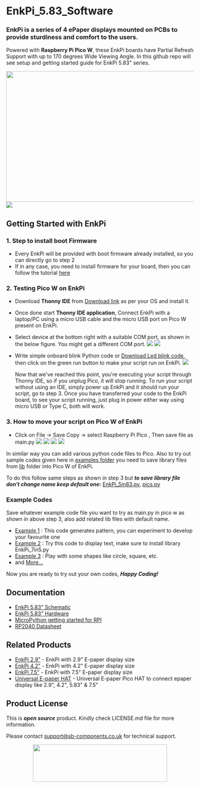 # EnkPi_5.83_Software

### EnkPi is a series of 4 ePaper displays mounted on PCBs to provide sturdiness and comfort to the users.
Powered with **Raspberry Pi Pico W**, these EnkPi boards have Partial Refresh Support with up to 170 degrees Wide Viewing Angle. In this github repo will see setup and getting started guide for EnkPi 5.83" series.

<img src= "https://github.com/sbcshop/EnkPi_5.83_Software/blob/main/images/EnkPi_5_83.jpg " width = "600" height = "350" />
<img src= "https://github.com/sbcshop/EnkPi_5.83_Software/blob/main/images/pinout_5_83.jpg" />

## Getting Started with EnkPi
### 1. Step to install boot Firmware
   - Every EnkPi will be provided with boot firmware already installed, so you can directly go to step 2
   - If in any case, you need to install firmware for your board, then you can follow the tutorial [here](https://github.com/sbcshop/PiCoder-Software/blob/main/README.md#1-how-to-install-boot-firmware-in-picoder-kit)

### 2. Testing Pico W on EnkPi
   - Download **Thonny IDE** from [Download link](https://thonny.org/) as per your OS and install it.
   - Once done start **Thonny IDE application**, Connect EnkPi with a laptop/PC using a micro USB cable and the micro USB port on Pico W present on EnkPi.
   - Select device at the bottom right with a suitable COM port, as shown in the below figure. You might get a different COM port.
      <img src= "https://github.com/sbcshop/EnkPi_2.9_Software/blob/main/images/img1.jpg" />
      <img src= "https://github.com/sbcshop/EnkPi_2.9_Software/blob/main/images/img2.jpg" />
   - Write simple onboard blink Python code or [Download Led blink code](https://github.com/sbcshop/EnkPi_5.83_Software/blob/main/examples/onboard_ledBlink.py), then click on the green run button to make your script run on EnkPi. 
      <img src= "https://github.com/sbcshop/EnkPi_2.9_Software/blob/main/images/img3.jpg" />
     
     Now that we've reached this point, you're executing your script through Thonny IDE, so if you unplug Pico, it will stop running. To run your script without using an IDE, simply power up EnkPi and it should run your script, go to step 3. Once you have transferred your code to the EnkPi board, to see your script running, just plug in power either way using micro USB or Type C, both will work.
    
### 3. How to move your script on Pico W of EnkPi
   - Click on File -> Save Copy -> select Raspberry Pi Pico , Then save file as main.py
      <img src="https://github.com/sbcshop/EnkPi_2.9_Software/blob/main/images/scr1.jpg" />
      <img src="https://github.com/sbcshop/EnkPi_2.9_Software/blob/main/images/scr2.jpg" />
      <img src="https://github.com/sbcshop/EnkPi_2.9_Software/blob/main/images/scr3.jpg" />
      <img src="https://github.com/sbcshop/EnkPi_2.9_Software/blob/main/images/scr4.jpg" />
   
   In similar way you can add various python code files to Pico. Also to try out sample codes given here in [examples folder](https://github.com/sbcshop/EnkPi_5.83_Software/tree/main/examples) you need to save library files from [lib](https://github.com/sbcshop/EnkPi_5.83_Software/tree/main/lib) folder into Pico W of EnkPi.
   
   To do this follow same steps as shown in step 3 but **_to save library file don't change name keep default one:_** [EnkPi_5in83.py](https://github.com/sbcshop/EnkPi_5.83_Software/blob/main/lib/EnkPi_5in83.py), [pics.py](https://github.com/sbcshop/EnkPi_5.83_Software/blob/main/lib/pics.py)

### Example Codes
   Save whatever example code file you want to try as main.py in pico w as shown in above step 3, also add related lib files with default name.
   - [Example 1](https://github.com/sbcshop/EnkPi_5.83_Software/blob/main/examples/display_pattern.py) : This code generates pattern, you can experiment to develop your favourite one
   - [Example 2](https://github.com/sbcshop/EnkPi_5.83_Software/blob/main/examples/display_text.py) : Try this code to display text, make sure to install library EnkPi_7in5.py
   - [Example 3](https://github.com/sbcshop/EnkPi_5.83_Software/blob/main/examples/display_shapes.py) : Play with some shapes like circle, square, etc.
   - and [More...](https://github.com/sbcshop/EnkPi_5.83_Software/tree/main/examples)
   
   Now you are ready to try out your own codes, **_Happy Coding!_**

## Documentation
  * [EnkPi 5.83" Schematic](https://github.com/sbcshop/EnkPi_5.83_Hardware/blob/main/Design%20Data/SCH%20Enk%20Pi%202.9%20INCH.pdf)
  * [EnkPi 5.83" Hardware](https://github.com/sbcshop/EnkPi_5.83_Hardware#enkpi_583_hardware)
  * [MicroPython getting started for RPI](https://docs.micropython.org/en/latest/rp2/quickref.html)
  * [RP2040 Datasheet](https://github.com/sbcshop/HackyPi-Hardware/blob/main/Documents/rp2040-datasheet.pdf)


## Related Products
   * [EnkPi 2.9"](https://shop.sb-components.co.uk/products/enkpi?variant=40474297401427) - EnkPi with 2.9" E-paper display size
   * [EnkPi 4.2"](https://shop.sb-components.co.uk/products/enkpi?variant=40474297434195) - EnkPi with 4.2" E-paper display size
   * [EnkPi 7.5"](https://shop.sb-components.co.uk/products/enkpi?variant=40474297499731) - EnkPi with 7.5" E-paper display size
   * [Universal E-paper HAT]() - Universal E-paper Pico HAT to connect epaper display like 2.9", 4.2", 5.83" & 7.5"  

 
## Product License

This is ***open source*** product. Kindly check LICENSE.md file for more information.

Please contact support@sb-components.co.uk for technical support.
<p align="center">
  <img width="360" height="100" src="https://cdn.shopify.com/s/files/1/1217/2104/files/Logo_sb_component_3.png?v=1666086771&width=300">
</p>
